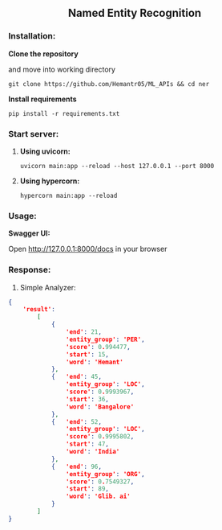 <h2 align='center'>Named Entity Recognition</h2>


### Installation:

**Clone the repository**

and move into working directory

```git clone https://github.com/Hemantr05/ML_APIs && cd ner```

**Install requirements**

```pip install -r requirements.txt```

### Start server:

1. **Using uvicorn:**

    ```uvicorn main:app --reload --host 127.0.0.1 --port 8000```

2. **Using hypercorn:**

    ```hypercorn main:app --reload```

### Usage:
    
**Swagger UI:**

Open http://127.0.0.1:8000/docs in your browser



### Response:

1. Simple Analyzer:

```json
{
	'result': 
		[
			{
				'end': 21,
				'entity_group': 'PER',
				'score': 0.994477,
				'start': 15,
				'word': 'Hemant'
			},
			{	'end': 45,
				'entity_group': 'LOC',
				'score': 0.9993967,
				'start': 36,
				'word': 'Bangalore'
			},
			{	'end': 52,
				'entity_group': 'LOC',
				'score': 0.9995802,
				'start': 47,
				'word': 'India'
			},
			{	'end': 96,
				'entity_group': 'ORG',
				'score': 0.7549327,
				'start': 89,
				'word': 'Glib. ai'
			}
		]
}
```

